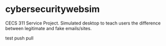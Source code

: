 # cybersecuritywebsim
CECS 311 Service Project. Simulated desktop to teach users the difference between legitimate and fake emails/sites.

test push pull
